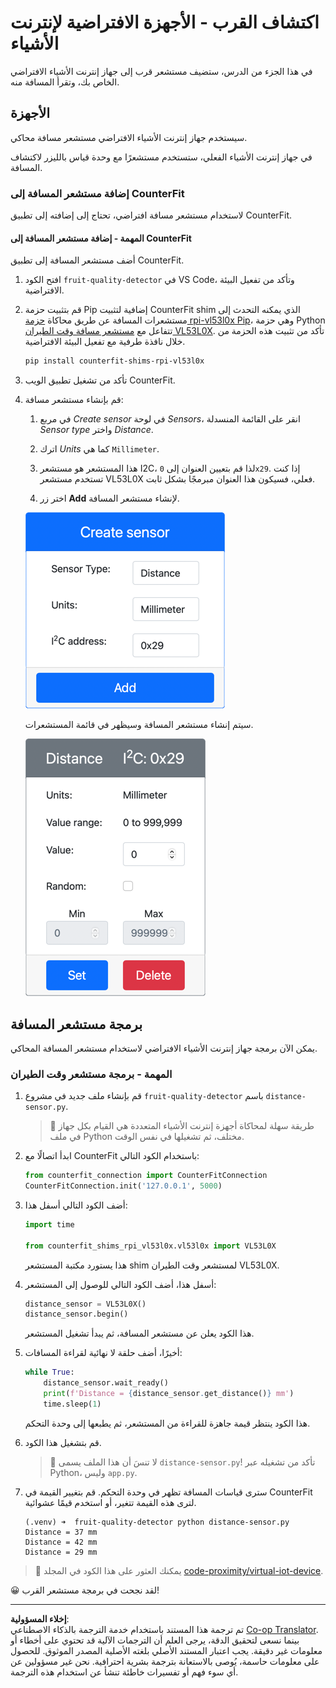 <!--
CO_OP_TRANSLATOR_METADATA:
{
  "original_hash": "7e9f05bdc50a40fd924b1d66934471bf",
  "translation_date": "2025-08-26T22:10:42+00:00",
  "source_file": "4-manufacturing/lessons/4-trigger-fruit-detector/virtual-device-proximity.md",
  "language_code": "ar"
}
-->
# اكتشاف القرب - الأجهزة الافتراضية لإنترنت الأشياء

في هذا الجزء من الدرس، ستضيف مستشعر قرب إلى جهاز إنترنت الأشياء الافتراضي الخاص بك، وتقرأ المسافة منه.

## الأجهزة

سيستخدم جهاز إنترنت الأشياء الافتراضي مستشعر مسافة محاكي.

في جهاز إنترنت الأشياء الفعلي، ستستخدم مستشعرًا مع وحدة قياس بالليزر لاكتشاف المسافة.

### إضافة مستشعر المسافة إلى CounterFit

لاستخدام مستشعر مسافة افتراضي، تحتاج إلى إضافته إلى تطبيق CounterFit.

#### المهمة - إضافة مستشعر المسافة إلى CounterFit

أضف مستشعر المسافة إلى تطبيق CounterFit.

1. افتح الكود `fruit-quality-detector` في VS Code، وتأكد من تفعيل البيئة الافتراضية.

1. قم بتثبيت حزمة Pip إضافية لتثبيت CounterFit shim الذي يمكنه التحدث إلى مستشعرات المسافة عن طريق محاكاة [حزمة rpi-vl53l0x Pip](https://pypi.org/project/rpi-vl53l0x/)، وهي حزمة Python تتفاعل مع [مستشعر مسافة وقت الطيران VL53L0X](https://wiki.seeedstudio.com/Grove-Time_of_Flight_Distance_Sensor-VL53L0X/). تأكد من تثبيت هذه الحزمة من خلال نافذة طرفية مع تفعيل البيئة الافتراضية.

    ```sh
    pip install counterfit-shims-rpi-vl53l0x
    ```

1. تأكد من تشغيل تطبيق الويب CounterFit.

1. قم بإنشاء مستشعر مسافة:

    1. في مربع *Create sensor* في لوحة *Sensors*، انقر على القائمة المنسدلة *Sensor type* واختر *Distance*.

    1. اترك *Units* كما هي `Millimeter`.

    1. هذا المستشعر هو مستشعر I2C، لذا قم بتعيين العنوان إلى `0x29`. إذا كنت تستخدم مستشعر VL53L0X فعلي، فسيكون هذا العنوان مبرمجًا بشكل ثابت.

    1. اختر زر **Add** لإنشاء مستشعر المسافة.

    ![إعدادات مستشعر المسافة](../../../../../translated_images/counterfit-create-distance-sensor.967c9fb98f27888d95920c9784d004c972490eb71f70397fe13bd70a79a879a3.ar.png)

    سيتم إنشاء مستشعر المسافة وسيظهر في قائمة المستشعرات.

    ![تم إنشاء مستشعر المسافة](../../../../../translated_images/counterfit-distance-sensor.079eefeeea0b68afc36431ce8fcbe2f09a7e4916ed1cd5cb30e696db53bc18fa.ar.png)

## برمجة مستشعر المسافة

يمكن الآن برمجة جهاز إنترنت الأشياء الافتراضي لاستخدام مستشعر المسافة المحاكي.

### المهمة - برمجة مستشعر وقت الطيران

1. قم بإنشاء ملف جديد في مشروع `fruit-quality-detector` باسم `distance-sensor.py`.

    > 💁 طريقة سهلة لمحاكاة أجهزة إنترنت الأشياء المتعددة هي القيام بكل جهاز في ملف Python مختلف، ثم تشغيلها في نفس الوقت.

1. ابدأ اتصالًا مع CounterFit باستخدام الكود التالي:

    ```python
    from counterfit_connection import CounterFitConnection
    CounterFitConnection.init('127.0.0.1', 5000)
    ```

1. أضف الكود التالي أسفل هذا:

    ```python
    import time
    
    from counterfit_shims_rpi_vl53l0x.vl53l0x import VL53L0X
    ```

    هذا يستورد مكتبة المستشعر shim لمستشعر وقت الطيران VL53L0X.

1. أسفل هذا، أضف الكود التالي للوصول إلى المستشعر:

    ```python
    distance_sensor = VL53L0X()
    distance_sensor.begin()
    ```

    هذا الكود يعلن عن مستشعر المسافة، ثم يبدأ تشغيل المستشعر.

1. أخيرًا، أضف حلقة لا نهائية لقراءة المسافات:

    ```python
    while True:
        distance_sensor.wait_ready()
        print(f'Distance = {distance_sensor.get_distance()} mm')
        time.sleep(1)
    ```

    هذا الكود ينتظر قيمة جاهزة للقراءة من المستشعر، ثم يطبعها إلى وحدة التحكم.

1. قم بتشغيل هذا الكود.

    > 💁 لا تنسَ أن هذا الملف يسمى `distance-sensor.py`! تأكد من تشغيله عبر Python، وليس `app.py`.

1. سترى قياسات المسافة تظهر في وحدة التحكم. قم بتغيير القيمة في CounterFit لترى هذه القيمة تتغير، أو استخدم قيمًا عشوائية.

    ```output
    (.venv) ➜  fruit-quality-detector python distance-sensor.py 
    Distance = 37 mm
    Distance = 42 mm
    Distance = 29 mm
    ```

> 💁 يمكنك العثور على هذا الكود في المجلد [code-proximity/virtual-iot-device](../../../../../4-manufacturing/lessons/4-trigger-fruit-detector/code-proximity/virtual-iot-device).

😀 لقد نجحت في برمجة مستشعر القرب!

---

**إخلاء المسؤولية**:  
تم ترجمة هذا المستند باستخدام خدمة الترجمة بالذكاء الاصطناعي [Co-op Translator](https://github.com/Azure/co-op-translator). بينما نسعى لتحقيق الدقة، يرجى العلم أن الترجمات الآلية قد تحتوي على أخطاء أو معلومات غير دقيقة. يجب اعتبار المستند الأصلي بلغته الأصلية المصدر الموثوق. للحصول على معلومات حاسمة، يُوصى بالاستعانة بترجمة بشرية احترافية. نحن غير مسؤولين عن أي سوء فهم أو تفسيرات خاطئة تنشأ عن استخدام هذه الترجمة.